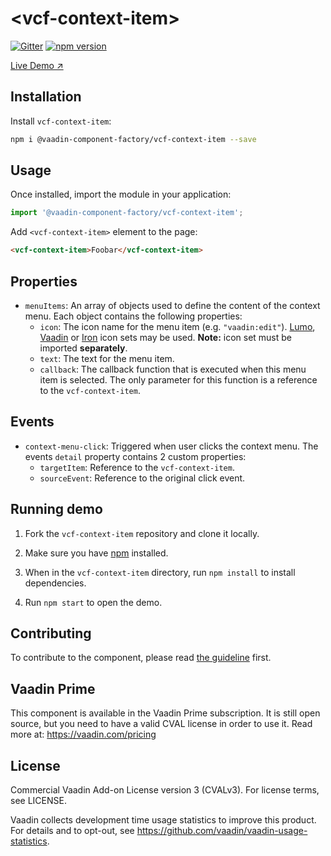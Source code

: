 # &lt;vcf-context-item&gt;

[![Gitter](https://badges.gitter.im/Join%20Chat.svg)](https://gitter.im/vaadin/web-components?utm_source=badge&utm_medium=badge&utm_campaign=pr-badge)
[![npm version](https://badgen.net/npm/v/@vaadin-component-factory/vcf-context-item)](https://www.npmjs.com/package/@vaadin-component-factory/vcf-context-item)
<!-- [![Published on Vaadin Directory](https://img.shields.io/badge/Vaadin%20Directory-published-00b4f0.svg)](https://vaadin.com/directory/component/vaadin-component-factoryvcf-context-item) -->

[Live Demo ↗](https://incubator.app.fi/vcf-network-demo/)

## Installation

Install `vcf-context-item`:

```sh
npm i @vaadin-component-factory/vcf-context-item --save
```

## Usage

Once installed, import the module in your application:

```js
import '@vaadin-component-factory/vcf-context-item';
```

Add `<vcf-context-item>` element to the page:

```html
<vcf-context-item>Foobar</vcf-context-item>
```

## Properties

- `menuItems`: An array of objects used to define the content of the context menu. Each object contains the following properties:
  - `icon`: The icon name for the menu item (e.g. `"vaadin:edit"`).  [Lumo](https://cdn.vaadin.com/vaadin-lumo-styles/1.0.0/demo/icons.html), [Vaadin](https://vaadin.com/components/vaadin-icons) or [Iron](https://www.webcomponents.org/element/@polymer/iron-icons) icon sets may be used. __Note:__ icon set must be imported __separately__.
  - `text`: The text for the menu item.
  - `callback`: The callback function that is executed when this menu item is selected. The only parameter for this function is a reference to the `vcf-context-item`.
  
## Events

- `context-menu-click`: Triggered when user clicks the context menu. The events `detail` property contains 2 custom properties:
  - `targetItem`: Reference to the `vcf-context-item`.
  - `sourceEvent`: Reference to the original click event.

## Running demo

1. Fork the `vcf-context-item` repository and clone it locally.

1. Make sure you have [npm](https://www.npmjs.com/) installed.

1. When in the `vcf-context-item` directory, run `npm install` to install dependencies.

1. Run `npm start` to open the demo.

## Contributing

  To contribute to the component, please read [the guideline](https://github.com/vaadin/vaadin-core/blob/master/CONTRIBUTING.md) first.
    
## Vaadin Prime

This component is available in the Vaadin Prime subscription. It is still open source, but you need to have a valid CVAL license in order to use it. Read more at: https://vaadin.com/pricing

## License

Commercial Vaadin Add-on License version 3 (CVALv3). For license terms, see LICENSE.

Vaadin collects development time usage statistics to improve this product. For details and to opt-out, see https://github.com/vaadin/vaadin-usage-statistics.
